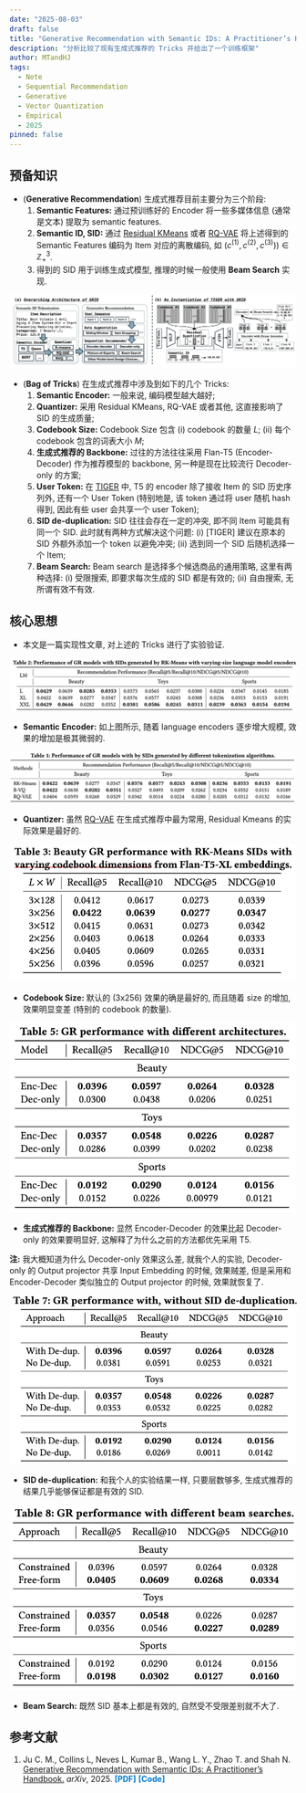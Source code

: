 ```yaml
---
date: "2025-08-03"
draft: false
title: "Generative Recommendation with Semantic IDs: A Practitioner’s Handbook"
description: "分析比较了现有生成式推荐的 Tricks 并给出了一个训练框架"
author: MTandHJ
tags:
  - Note
  - Sequential Recommendation
  - Generative
  - Vector Quantization
  - Empirical
  - 2025
pinned: false
---
```



## 预备知识

- (**Generative Recommendation**) 生成式推荐目前主要分为三个阶段:
    1. **Semantic Features:** 通过预训练好的 Encoder 将一些多媒体信息 (通常是文本) 提取为 semantic features.
    2. **Semantic ID, SID:** 通过 [Residual KMeans](/posts/onerec/) 或者 [RQ-VAE](/posts/rq-vae/) 将上述得到的 Semantic Features 编码为 Item 对应的离散编码, 如 $(c^{(1)}, c^{(2)}, c^{(3)})) \in \mathbb{Z}_+^3$.
    3. 得到的 SID 用于训练生成式模型, 推理的时候一般使用 **Beam Search** 实现.

![20250803135947](https://raw.githubusercontent.com/MTandHJ/blog_source/master/images/20250803135947.png)

- (**Bag of Tricks**) 在生成式推荐中涉及到如下的几个 Tricks:
    1. **Semantic Encoder:** 一般来说, 编码模型越大越好;
    2. **Quantizer:** 采用 Residual KMeans, RQ-VAE 或者其他, 这直接影响了 SID 的生成质量;
    3. **Codebook Size:** Codebook Size 包含 (i) codebook 的数量 $L$; (ii) 每个 codebook 包含的词表大小 $M$;
    4. **生成式推荐的 Backbone:** 过往的方法往往采用 Flan-T5 (Encoder-Decoder) 作为推荐模型的 backbone, 另一种是现在比较流行 Decoder-only 的方案;
    5. **User Token:** 在 [TIGER](/posts/tiger/) 中, T5 的 encoder 除了接收 Item 的 SID 历史序列外, 还有一个 User Token (特别地是, 该 token 通过将 user 随机 hash 得到, 因此有些 user 会共享一个 user Token);
    6. **SID de-duplication:** SID 往往会存在一定的冲突, 即不同 Item 可能具有同一个 SID. 此时就有两种方式解决这个问题: (i) [TIGER] 建议在原本的 SID 外额外添加一个 token 以避免冲突; (ii) 选到同一个 SID 后随机选择一个 Item;
    7. **Beam Search:** Beam search 是选择多个候选商品的通用策略, 这里有两种选择: (i) 受限搜索, 即要求每次生成的 SID 都是有效的; (ii) 自由搜索, 无所谓有效不有效.


## 核心思想

- 本文是一篇实现性文章, 对上述的 Tricks 进行了实验验证.

![20250803140627](https://raw.githubusercontent.com/MTandHJ/blog_source/master/images/20250803140627.png)

- **Semantic Encoder:** 如上图所示, 随着 language encoders 逐步增大规模, 效果的增加是极其微弱的.

![20250803140809](https://raw.githubusercontent.com/MTandHJ/blog_source/master/images/20250803140809.png)

- **Quantizer:** 虽然 [RQ-VAE](/posts/rq-vae/) 在生成式推荐中最为常用, Residual Kmeans 的实际效果是最好的.

![20250803140943](https://raw.githubusercontent.com/MTandHJ/blog_source/master/images/20250803140943.png)

- **Codebook Size:** 默认的 (3x256) 效果的确是最好的, 而且随着 size 的增加, 效果明显变差 (特别的 codebook 的数量).

![20250803141109](https://raw.githubusercontent.com/MTandHJ/blog_source/master/images/20250803141109.png)

- **生成式推荐的 Backbone:** 显然 Encoder-Decoder 的效果比起 Decoder-only 的效果要明显好, 这解释了为什么之前的方法都优先采用 T5. 

**注:** 我大概知道为什么 Decoder-only 效果这么差, 就我个人的实验, Decoder-only 的 Output projector 共享 Input Embedding 的时候, 效果贼差, 但是采用和 Encoder-Decoder 类似独立的 Output projector 的时候, 效果就恢复了.

![20250803141456](https://raw.githubusercontent.com/MTandHJ/blog_source/master/images/20250803141456.png)

- **SID de-duplication:** 和我个人的实验结果一样, 只要层数够多, 生成式推荐的结果几乎能够保证都是有效的 SID.

![20250803141642](https://raw.githubusercontent.com/MTandHJ/blog_source/master/images/20250803141642.png)

- **Beam Search:** 既然 SID 基本上都是有效的, 自然受不受限差别就不大了.


## 参考文献

<ol class="reference">
  <li>
    Ju C. M., Collins L, Neves L, Kumar B.,
    Wang L. Y., Zhao T. and Shah N.
    <u>Generative Recommendation with Semantic IDs: A Practitioner’s Handbook.</u>
    <i>arXiv</i>, 2025.
    <a href="https://arxiv.org/abs/2507.22224" style="color: #007acc; font-weight: bold; text-decoration: none;">[PDF]</a>
    <a href="https://github.com/snap-research/GRID" style="color: #007acc; font-weight: bold; text-decoration: none;">[Code]</a>
  </li>
  <!-- 添加更多文献条目 -->
</ol>

